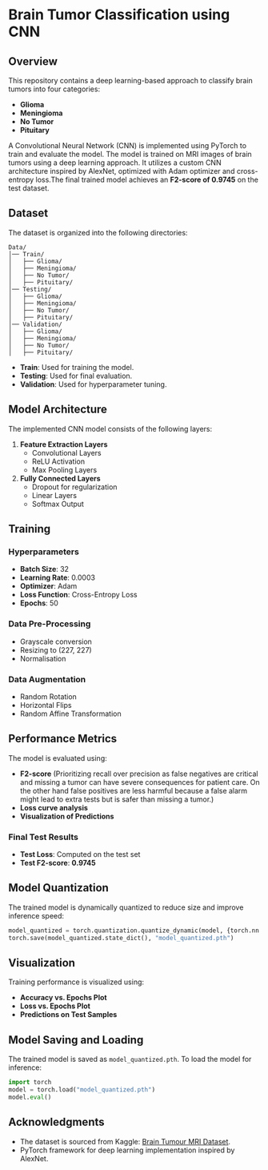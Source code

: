 # Brain Tumor Classification using CNN

## Overview

This repository contains a deep learning-based approach to classify brain tumors into four categories:

- **Glioma**
- **Meningioma**
- **No Tumor**
- **Pituitary**

A Convolutional Neural Network (CNN) is implemented using PyTorch to train and evaluate the model. The model is trained on MRI images of brain tumors using a deep learning approach. It utilizes a custom CNN architecture inspired by AlexNet, optimized with Adam optimizer and cross-entropy loss.The final trained model achieves an **F2-score of 0.9745** on the test dataset.

## Dataset

The dataset is organized into the following directories:

```
Data/
│── Train/
│   ├── Glioma/
│   ├── Meningioma/
│   ├── No Tumor/
│   ├── Pituitary/
│── Testing/
│   ├── Glioma/
│   ├── Meningioma/
│   ├── No Tumor/
│   ├── Pituitary/
│── Validation/
│   ├── Glioma/
│   ├── Meningioma/
│   ├── No Tumor/
│   ├── Pituitary/
```

- **Train**: Used for training the model.
- **Testing**: Used for final evaluation.
- **Validation**: Used for hyperparameter tuning.

## Model Architecture

The implemented CNN model consists of the following layers:

1. **Feature Extraction Layers**
   - Convolutional Layers
   - ReLU Activation
   - Max Pooling Layers
2. **Fully Connected Layers**
   - Dropout for regularization
   - Linear Layers
   - Softmax Output

## Training

### Hyperparameters

- **Batch Size**: 32
- **Learning Rate**: 0.0003
- **Optimizer**: Adam
- **Loss Function**: Cross-Entropy Loss
- **Epochs**: 50

### Data Pre-Processing

- Grayscale conversion
- Resizing to (227, 227)
- Normalisation
  
### Data Augmentation

- Random Rotation
- Horizontal Flips
- Random Affine Transformation

## Performance Metrics

The model is evaluated using:

- **F2-score** (Prioritizing recall over precision as false negatives are critical and missing a tumor can have severe consequences for patient care. On the other hand false positives are less harmful because a false alarm might lead to extra tests but is safer than missing a tumor.)
- **Loss curve analysis**
- **Visualization of Predictions**

### Final Test Results

- **Test Loss**: Computed on the test set
- **Test F2-score**: **0.9745**

## Model Quantization

The trained model is dynamically quantized to reduce size and improve inference speed:

```python
model_quantized = torch.quantization.quantize_dynamic(model, {torch.nn.Linear}, dtype=torch.qint8)
torch.save(model_quantized.state_dict(), "model_quantized.pth")
```

## Visualization

Training performance is visualized using:

- **Accuracy vs. Epochs Plot**
- **Loss vs. Epochs Plot**
- **Predictions on Test Samples**

## Model Saving and Loading
The trained model is saved as `model_quantized.pth`. To load the model for inference:

```python
import torch
model = torch.load("model_quantized.pth")
model.eval()
```


## Acknowledgments

- The dataset is sourced from Kaggle: [Brain Tumour MRI Dataset](https://www.kaggle.com/datasets/masoudnickparvar/brain-tumor-mri-dataset).
- PyTorch framework for deep learning implementation inspired by AlexNet.
